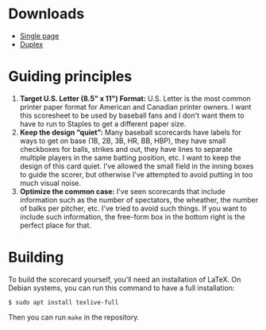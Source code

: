 # Downloads

- [Single page](https://github.com/gnuvince/scorecard/releases/latest/download/one-page.pdf)
- [Duplex](https://github.com/gnuvince/scorecard/releases/latest/download/duplex.pdf)

# Guiding principles

1. **Target U.S. Letter (8.5" x 11") Format:** U.S. Letter is the most common printer paper format for American and Canadian printer owners. I want this scoresheet to be used by baseball fans and I don't want them to have to run to Staples to get a different paper size.
2. **Keep the design “quiet”:** Many baseball scorecards have labels for ways to get on base (1B, 2B, 3B, HR, BB, HBP), they have small checkboxes for balls, strikes and out, they have lines to separate multiple players in the same batting position, etc. I want to keep the design of this card quiet. I've allowed the small field in the inning boxes to guide the scorer, but otherwise I've attempted to avoid putting in too much visual noise.
3. **Optimize the common case:** I've seen scorecards that include information such as the number of spectators, the wheather, the number of balks per pitcher, etc. I've tried to avoid such things. If you want to include such information, the free-form box in the bottom right is the perfect place for that.

# Building

To build the scorecard yourself, you'll need an installation of LaTeX.
On Debian systems, you can run this command to have a full installation:

    $ sudo apt install texlive-full

Then you can run `make` in the repository.
